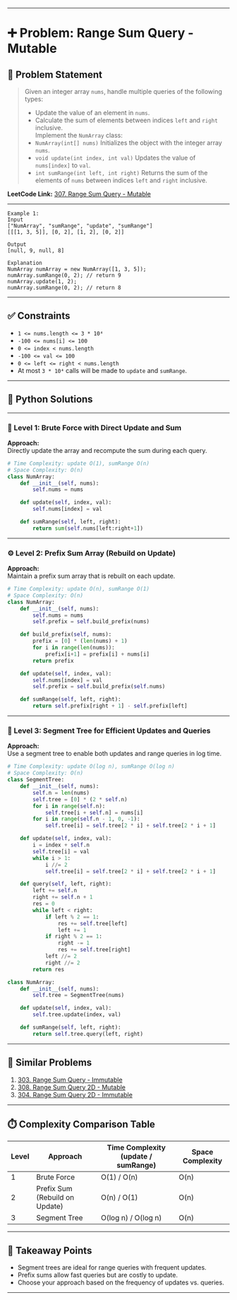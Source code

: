 
---

# ➕ Problem: Range Sum Query - Mutable

## 📘 Problem Statement

> Given an integer array `nums`, handle multiple queries of the following types:  
> - Update the value of an element in `nums`.  
> - Calculate the sum of elements between indices `left` and `right` inclusive.  
> Implement the `NumArray` class:  
> - `NumArray(int[] nums)` Initializes the object with the integer array `nums`.  
> - `void update(int index, int val)` Updates the value of `nums[index]` to `val`.  
> - `int sumRange(int left, int right)` Returns the sum of the elements of `nums` between indices `left` and `right` inclusive.

**LeetCode Link:** [307. Range Sum Query - Mutable](https://leetcode.com/problems/range-sum-query-mutable/)

---

```
Example 1:
Input
["NumArray", "sumRange", "update", "sumRange"]
[[[1, 3, 5]], [0, 2], [1, 2], [0, 2]]

Output
[null, 9, null, 8]

Explanation
NumArray numArray = new NumArray([1, 3, 5]);
numArray.sumRange(0, 2); // return 9
numArray.update(1, 2);
numArray.sumRange(0, 2); // return 8
```

---

## ✅ Constraints

- `1 <= nums.length <= 3 * 10⁴`
- `-100 <= nums[i] <= 100`
- `0 <= index < nums.length`
- `-100 <= val <= 100`
- `0 <= left <= right < nums.length`
- At most `3 * 10⁴` calls will be made to `update` and `sumRange`.

---

## 🧠 Python Solutions

---

### 🧪 Level 1: Brute Force with Direct Update and Sum

**Approach:**  
Directly update the array and recompute the sum during each query.

```python
# Time Complexity: update O(1), sumRange O(n)
# Space Complexity: O(n)
class NumArray:
    def __init__(self, nums):
        self.nums = nums

    def update(self, index, val):
        self.nums[index] = val

    def sumRange(self, left, right):
        return sum(self.nums[left:right+1])
```

---

### ⚙️ Level 2: Prefix Sum Array (Rebuild on Update)

**Approach:**  
Maintain a prefix sum array that is rebuilt on each update.

```python
# Time Complexity: update O(n), sumRange O(1)
# Space Complexity: O(n)
class NumArray:
    def __init__(self, nums):
        self.nums = nums
        self.prefix = self.build_prefix(nums)

    def build_prefix(self, nums):
        prefix = [0] * (len(nums) + 1)
        for i in range(len(nums)):
            prefix[i+1] = prefix[i] + nums[i]
        return prefix

    def update(self, index, val):
        self.nums[index] = val
        self.prefix = self.build_prefix(self.nums)

    def sumRange(self, left, right):
        return self.prefix[right + 1] - self.prefix[left]
```

---

### 🚀 Level 3: Segment Tree for Efficient Updates and Queries

**Approach:**  
Use a segment tree to enable both updates and range queries in log time.

```python
# Time Complexity: update O(log n), sumRange O(log n)
# Space Complexity: O(n)
class SegmentTree:
    def __init__(self, nums):
        self.n = len(nums)
        self.tree = [0] * (2 * self.n)
        for i in range(self.n):
            self.tree[i + self.n] = nums[i]
        for i in range(self.n - 1, 0, -1):
            self.tree[i] = self.tree[2 * i] + self.tree[2 * i + 1]

    def update(self, index, val):
        i = index + self.n
        self.tree[i] = val
        while i > 1:
            i //= 2
            self.tree[i] = self.tree[2 * i] + self.tree[2 * i + 1]

    def query(self, left, right):
        left += self.n
        right += self.n + 1
        res = 0
        while left < right:
            if left % 2 == 1:
                res += self.tree[left]
                left += 1
            if right % 2 == 1:
                right -= 1
                res += self.tree[right]
            left //= 2
            right //= 2
        return res

class NumArray:
    def __init__(self, nums):
        self.tree = SegmentTree(nums)

    def update(self, index, val):
        self.tree.update(index, val)

    def sumRange(self, left, right):
        return self.tree.query(left, right)
```

---

## 🔗 Similar Problems

1. [303. Range Sum Query - Immutable](https://leetcode.com/problems/range-sum-query-immutable/)
2. [308. Range Sum Query 2D - Mutable](https://leetcode.com/problems/range-sum-query-2d-mutable/)
3. [304. Range Sum Query 2D - Immutable](https://leetcode.com/problems/range-sum-query-2d-immutable/)

---

## ⏱️ Complexity Comparison Table

| Level | Approach                      | Time Complexity (update / sumRange) | Space Complexity |
|-------|-------------------------------|-------------------------------------|------------------|
| 1     | Brute Force                   | O(1) / O(n)                         | O(n)             |
| 2     | Prefix Sum (Rebuild on Update)| O(n) / O(1)                         | O(n)             |
| 3     | Segment Tree                  | O(log n) / O(log n)                 | O(n)             |

---

## 📌 Takeaway Points

- Segment trees are ideal for range queries with frequent updates.
- Prefix sums allow fast queries but are costly to update.
- Choose your approach based on the frequency of updates vs. queries.

---

